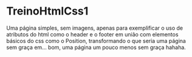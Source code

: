 # TreinoHtmlCss1
Uma página simples, sem imagens, apenas para exemplificar o uso de atributos do html como o header e o footer em união com elementos básicos do css como o Position,
transformando o que seria uma página sem graça em... bom, uma página um pouco menos sem graça hahaha.
